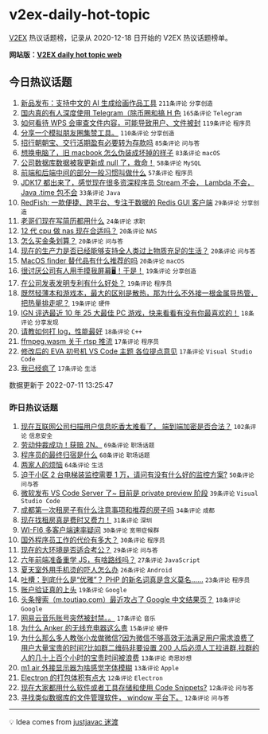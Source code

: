 # v2ex-daily-hot-topic

[V2EX](https://www.v2ex.com/) 热议话题榜，记录从 2020-12-18 日开始的 V2EX 热议话题榜单。

**网站版：[V2EX daily hot topic web](https://boojack.github.io/v2ex-daily-hot-topic-web/)**

## 今日热议话题

<!-- TODAY BEGIN -->

1. [新品发布：支持中文的 AI 生成绘画作品工具](https://www.v2ex.com/t/865457) `211条评论` `分享创造`
1. [国内真的有人深度使用 Telegram（除币圈和搞 H 色](https://www.v2ex.com/t/865378) `165条评论` `Telegram`
1. [如何看待 WPS 会审查文件内容，可能导致用户、文件被封](https://www.v2ex.com/t/865365) `119条评论` `程序员`
1. [分享一个模拟朋友圈集赞工具。](https://www.v2ex.com/t/865375) `110条评论` `分享创造`
1. [招行朝朝宝、交行活期盈有必要转为存款吗](https://www.v2ex.com/t/865361) `85条评论` `问与答`
1. [想换电脑了，旧 macbook 怎么伪装成坏掉的样子](https://www.v2ex.com/t/865354) `83条评论` `macOS`
1. [公司数据库数据被我更新成 null 了，救命！](https://www.v2ex.com/t/865464) `58条评论` `MySQL`
1. [前端和后端中间的部分一般习惯叫做什么](https://www.v2ex.com/t/865407) `57条评论` `程序员`
1. [JDK17 都出来了，感觉现在很多资深程序员 Stream 不会， Lambda 不会， Java .time 包不会](https://www.v2ex.com/t/865425) `33条评论` `Java`
1. [RedFish: 一款便捷、跨平台、专注于数据的 Redis GUI 客户端](https://www.v2ex.com/t/865341) `29条评论` `分享创造`
1. [老哥们现在写简历都用什么](https://www.v2ex.com/t/865423) `24条评论` `求职`
1. [12 代 cpu 做 nas 现在合适吗？](https://www.v2ex.com/t/865467) `20条评论` `NAS`
1. [怎么买金条划算？](https://www.v2ex.com/t/865437) `20条评论` `问与答`
1. [现在的生产力是否已经能够支持全人类过上物质充足的生活？](https://www.v2ex.com/t/865415) `20条评论` `问与答`
1. [MacOS finder 替代品有什么推荐的吗](https://www.v2ex.com/t/865346) `20条评论` `macOS`
1. [很讨厌公司有人用手摸我屏幕🖥！于是！](https://www.v2ex.com/t/865410) `19条评论` `分享创造`
1. [在公司发表发明专利有什么好处？](https://www.v2ex.com/t/865386) `19条评论` `程序员`
1. [既然轻薄本和游戏本，最大的区别是散热，那为什么不外接一根金属导热管，把热量排走呢？](https://www.v2ex.com/t/865364) `19条评论` `硬件`
1. [IGN 评选最近 10 年 25 大最佳 PC 游戏，快来看看有没有你最喜欢的！](https://www.v2ex.com/t/865475) `18条评论` `分享发现`
1. [请教如何打 log，性能最好](https://www.v2ex.com/t/865470) `18条评论` `C++`
1. [ffmpeg.wasm 关于 rtsp 推流](https://www.v2ex.com/t/865431) `17条评论` `程序员`
1. [修改后的 EVA 初号机 VS Code 主题 各位提点意见](https://www.v2ex.com/t/865339) `17条评论` `Visual Studio Code`
1. [我已经疯了](https://www.v2ex.com/t/865342) `17条评论` `生活`

数据更新于 2022-07-11 13:25:47

<!-- TODAY END -->

### 昨日热议话题

<!-- YESTERDAY BEGIN -->

1. [现在互联网公司扫描用户信息吃香太难看了， 端到端加密是否合法？](https://www.v2ex.com/t/865227) `102条评论` `信息安全`
1. [劳动仲裁成功！获赔 2N。](https://www.v2ex.com/t/865255) `69条评论` `职场话题`
1. [程序员的最终归宿是什么](https://www.v2ex.com/t/865217) `68条评论` `职场话题`
1. [两家人的烦恼](https://www.v2ex.com/t/865210) `64条评论` `生活`
1. [迫于小区 2 台电梯装监控需要 1 万，请问有没有什么好的监控方案?](https://www.v2ex.com/t/865266) `50条评论` `问与答`
1. [微软发布 VS Code Server 了~ 目前是 private preview 阶段](https://www.v2ex.com/t/865250) `39条评论` `Visual Studio Code`
1. [成都第一次租房子有什么注意事项和推荐的房子吗](https://www.v2ex.com/t/865226) `34条评论` `成都`
1. [现在找租房真是费时又费力！](https://www.v2ex.com/t/865275) `31条评论` `深圳`
1. [WI-FI6 多客户端速率疑问](https://www.v2ex.com/t/865261) `30条评论` `宽带症候群`
1. [国外程序员工作的代价有多大？](https://www.v2ex.com/t/865233) `30条评论` `程序员`
1. [现在的大环境是否适合考公？](https://www.v2ex.com/t/865269) `29条评论` `问与答`
1. [六年前端准备重学 JS，有啥路线吗？](https://www.v2ex.com/t/865282) `27条评论` `JavaScript`
1. [夏天室外用手机烫的吓人怎么办](https://www.v2ex.com/t/865300) `26条评论` `Android`
1. [吐槽：到底什么是“优雅”？ PHP 的新名词真是含义莫名……](https://www.v2ex.com/t/865309) `23条评论` `程序员`
1. [账户验证真的上头](https://www.v2ex.com/t/865306) `19条评论` `Google`
1. [头条搜索（m.toutiao.com）最近攻占了 Google 中文结果页？](https://www.v2ex.com/t/865254) `18条评论` `Google`
1. [网易云音乐账号突然被封禁。。](https://www.v2ex.com/t/865295) `17条评论` `音乐`
1. [为什么 Anker 的无线充电器这么贵](https://www.v2ex.com/t/865248) `15条评论` `硬件`
1. [为什么那么多人教张小龙做微信?因为微信不够高效无法满足用户需求浪费了用户大量宝贵的时间?比如群二维码非要设置 200 人后必须人工拉进群,拉群的人的几十上百个小时的宝贵时间被浪费](https://www.v2ex.com/t/865328) `13条评论` `奇思妙想`
1. [m1 air 外接显示器为啥感觉字体模糊](https://www.v2ex.com/t/865225) `13条评论` `Apple`
1. [Electron 的打包体积有点大](https://www.v2ex.com/t/865312) `12条评论` `Electron`
1. [现在大家都用什么软件或者工具存储和使用 Code Snippets?](https://www.v2ex.com/t/865283) `12条评论` `问与答`
1. [寻找类似数据库的文件管理软件， window 平台下。](https://www.v2ex.com/t/865264) `12条评论` `问与答`

<!-- YESTERDAY END -->

---

💡 Idea comes from [justjavac 迷渡](https://github.com/justjavac/)

